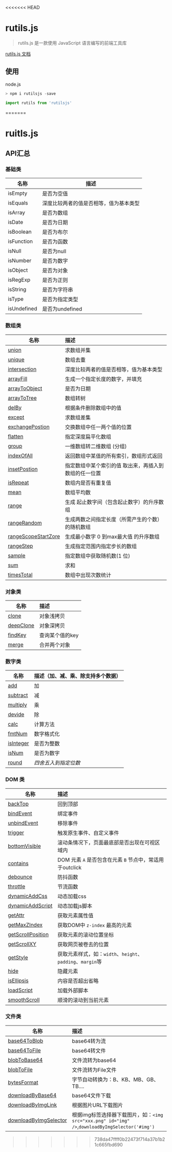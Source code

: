 <<<<<<< HEAD
# rutils.js

> rutils.js 是一款使用 JavaScript 语言编写的前端工具库

[rutils.js 文档](https://shufei021.github.io/rutils/)

## 使用

node.js

```js
> npm i rutilsjs -save
```

```js
import rutils from 'rutilsjs'
```
=======
# ruitls.js

## API汇总

### 基础类

| 名称        | 描述                                   |
| ----------- | -------------------------------------- |
| isEmpty     | 是否为空值                             |
| isEquals    | 深度比较两者的值是否相等，值为基本类型 |
| isArray     | 是否为数组                             |
| isDate      | 是否为日期                             |
| isBoolean   | 是否为布尔                             |
| isFunction  | 是否为函数                             |
| isNull      | 是否为null                             |
| isNumber    | 是否为数字                             |
| isObject    | 是否为对象                             |
| isRegExp    | 是否为正则                             |
| isString    | 是否为字符串                           |
| isType      | 是否为指定类型                         |
| isUndefined | 是否为undefined                        |


### 数组类


| 名称                | 描述                                                  |
| ------------------- | :---------------------------------------------------- |
| <a href="#r-union">union</a>               | 求数组并集                                            |
| <a href="#r-unique">unique</a>              | 数组去重                                              |
| <a href="#r-intersection">intersection</a>        | 深度比较两者的值是否相等，值为基本类型                |
| <a href="#r-arrayfill">arrayFill</a>           | 生成一个指定长度的数字，并填充                        |
| <a href="#r-arraytoobject">arrayToObject</a>       | 是否为日期                                            |
| <a href="#r-arraytotree">arrayToTree</a>         | 数组转树                                              |
| <a href="#r-delby">delBy</a>               | 根据条件删除数组中的值                                |
| <a href="#r-except">except</a>              | 求数组差集                                          |
| <a href="#r-exchangepostion">exchangePostion</a>     | 交换数组中任一两个值的位置                            |
| <a href="#r-flatten">flatten</a>             | 指定深度扁平化数组                                    |
| <a href="#r-group">group</a>               | 一维数组转二维数组 (分组)                             |
| <a href="#r-indexofall">indexOfAll</a>          | 返回数组中某值的所有索引，数组形式返回                |
| <a href="#r-insetpostion">insetPostion</a>        | 指定数组中某个索引的值 取出来，再插入到数组的任一位置 |
| <a href="#r-isrepeat">isRepeat</a>            | 数组内是否有重复值                                    |
| <a href="#r-mean">mean</a>                | 数组平均数                                            |
| <a href="#r-range">range</a>               | 生成 起止数字间（包含起止数字）的升序数组             |
| <a href="#r-rangerandom">rangeRandom</a>         | 生成两数之间指定长度（所需产生的个数）的随机数组      |
| <a href="#r-rangescopestartzore">rangeScopeStartZore</a> | 生成最小数字 0 到max最大值 的升序数组                 |
| <a href="#r-rangestep">rangeStep</a>           | 生成指定范围内指定步长的数组                          |
| <a href="#r-sample">sample</a>              | 指定数组中获取随机数(1 位)                            |
| <a href="#r-sum">sum</a>                 | 求和                                                  |
| <a href="#r-timestotal">timesTotal</a>          | 数组中出现次数统计                                    |

### 对象类

| 名称                                 | 描述            |
| ------------------------------------ | :-------------- |
| <a href="#r-clone">clone</a>         | 对象浅拷贝      |
| <a href="#r-deepclone">deepClone</a> | 对象深拷贝      |
| <a href="#r-findkey">findKey</a>     | 查询某个值的key |
| <a href="#r-merge">merge</a>         | 合并两个对象    |

### 数字类

| 名称                                 | 描述（加、减、乘、除支持多个数据） |
| ------------------------------------ | :--------------------------------- |
| <a href="#r-add">add</a>             | 加                                 |
| <a href="#r-merge">subtract</a>      | 减                                 |
| <a href="#r-multiply">multiply</a>   | 乘                                 |
| <a href="#r-devide">devide</a>       | 除                                 |
| <a href="#r-calc">calc</a>           | 计算方法                           |
| <a href="#r-fmtNum">fmtNum</a>       | 数字格式化                         |
| <a href="#r-isinteger">isInteger</a> | 是否为整数                         |
| <a href="#r-isnum">isNum</a>         | 是否为数字                         |
| <a href="#r-round">round</a>         | *四舍五入到指定位数*               |

### DOM 类

| 名称                                                 | 描述                                                       |
| ---------------------------------------------------- | :--------------------------------------------------------- |
| <a href="#r-backtop">backTop</a>                     | 回到顶部                                                   |
| <a href="#r-bindevent">bindEvent</a>                 | 绑定事件                                                   |
| <a href="#r-unbindevent">unbindEvent</a>             | 移除事件                                                   |
| <a href="#r-trigger">trigger</a>                     | 触发原生事件、自定义事件                                   |
| <a href="#r-bottomvisible">bottomVisible</a>         | 滚动条情况下，页面最底部是否出现在可视区域内               |
| <a href="#r-contains">contains</a>                   | DOM 元素 `A` 是否包含在元素 `B` 节点中，常适用于outclick   |
| <a href="#r-debounce">debounce</a>                   | 防抖函数                                                   |
| <a href="#r-throttle">throttle</a>                   | 节流函数                                                   |
| <a href="#r-dynamicaddcss">dynamicAddCss</a>         | 动态加载css                                                |
| <a href="#r-dynamicaddscript">dynamicAddScript</a>   | 动态加载js脚本                                             |
| <a href="#r-getattr">getAttr</a>                     | 获取元素属性值                                             |
| <a href="#r-getmaxzindex">getMaxZIndex</a>           | 获取DOM中 `z-index` 最高的元素                             |
| <a href="#r-getscrollposition">getScrollPosition</a> | 获取元素的滚动位置坐标                                     |
| <a href="#r-getscrollxy">getScrollXY</a>             | 获取网页被卷去的位置                                       |
| <a href="#r-getstyle">getStyle</a>                   | 获取元素样式，如：`width`、`height`、`padding`、`margin`等 |
| <a href="#r-hide">hide</a>                           | 隐藏元素                                                   |
| <a href="#r-isellipsis">isEllipsis</a>               | 内容是否超出省略                                           |
| <a href="#r-loadscript">loadScript</a>               | 加载外部脚本                                               |
| <a href="#r-smoothscroll">smoothScroll</a>           | 顺滑的滚动到当前元素                                       |

### 文件类

| 名称                                                         | 描述                                                         |
| ------------------------------------------------------------ | :----------------------------------------------------------- |
| <a href="#r-base64toblob">base64ToBlob</a>                   | base64转为流                                                 |
| <a href="#r-base64tofile">base64ToFile</a>                   | base64转文件                                                 |
| <a href="#r-blobtobase64">blobToBase64</a>                   | 文件流转为base64                                             |
| <a href="#r-blobtofile">blobToFile</a>                       | 文件流转为File文件                                           |
| <a href="#r-bytesformat">bytesFormat</a>                     | 字节自动转换为：B、KB、MB、GB、TB....                        |
| <a href="#r-downloadbybase64">downloadByBase64</a>           | base64文件下载                                               |
| <a href="#r-downloadbyimglink">downloadByImgLink</a>         | 根据图片URL下载图片                                          |
| <a href="#r-downloadbyimgselector">downloadByImgSelector</a> | 根据img标签选择器下载图片，如：`<img src="xxx.png" id="img" />`,`downloadByImgSelector('#img')` |
>>>>>>> 738da47ffff0b22473f714a37b1b21c665fbd690
